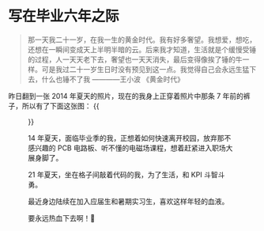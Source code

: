 # 写在毕业六年之际


<!--more-->

> 那一天我二十一岁，在我一生的黄金时代。我有好多奢望。我想爱，想吃，还想在一瞬间变成天上半明半暗的云。后来我才知道，生活就是个缓慢受锤的过程，人一天天老下去，奢望也一天天消失，最后变得像挨了锤的牛一样。可是我过二十一岁生日时没有预见到这一点。我觉得自己会永远生猛下去，什么也锤不了我
> ————王小波 《黄金时代》

昨日翻到一张 2014 年夏天的照片，现在的我身上正穿着照片中那条 7 年前的裤子，所以有了下面这张图：
{{<figure src="https://jiangbao-1258001083.cos.ap-shanghai.myqcloud.com/jiangbao-20210822.jpeg">}}

14 年夏天，面临毕业季的我，正想着如何快速离开校园，放弃那不感兴趣的 PCB 电路板、听不懂的电磁场课程，想着赶紧进入职场大展身脚了。

21 年夏天，坐在格子间敲着代码的我，为了生活，和 KPI 斗智斗勇。

最近身边陆续在加入应届生和暑期实习生，喜欢这样年轻的血液。

要永远热血下去啊！:muscle:
